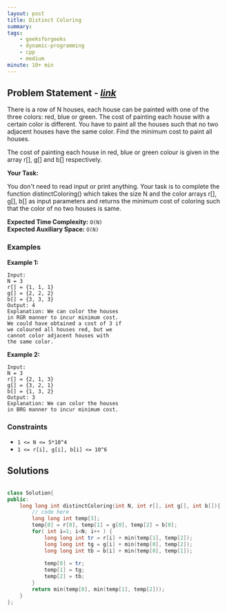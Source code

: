 ```yaml
---
layout: post
title: Distinct Coloring                     
summary:
tags:
    - geeksforgeeks
    - dynamic-programming
    - cpp
    - medium
minute: 10+ min
---
```


## Problem Statement - [*link*](https://practice.geeksforgeeks.org/problems/844b4fdcd988ac5461324d62d43f7892749a113c/1)  

There is a row of N houses, each house can be painted with one of the three colors: red, blue or green. The cost of painting each house with a certain color is different. You have to paint all the houses such that no two adjacent houses have the same color. Find the minimum cost to paint all houses.

The cost of painting each house in red, blue or green colour is given in the array r[], g[] and b[] respectively.

**Your Task:** 

You don't need to read input or print anything. Your task is to complete the function distinctColoring() which takes the size N and the color arrays r[], g[], b[] as input parameters and returns the minimum cost of coloring such that the color of no two houses is same.



**Expected Time Complexity:** `O(N)`              
**Expected Auxiliary Space:** `O(N)` 



### Examples

**Example 1:**   
```
Input:
N = 3
r[] = {1, 1, 1}
g[] = {2, 2, 2}
b[] = {3, 3, 3}
Output: 4
Explanation: We can color the houses 
in RGR manner to incur minimum cost.
We could have obtained a cost of 3 if 
we coloured all houses red, but we 
cannot color adjacent houses with 
the same color.
```

**Example 2:**   
```
Input:
N = 3
r[] = {2, 1, 3}
g[] = {3, 2, 1}
b[] = {1, 3, 2} 
Output: 3
Explanation: We can color the houses
in BRG manner to incur minimum cost.
```

### Constraints

+ `1 <= N <= 5*10^4`
+ `1 <= r[i], g[i], b[i] <= 10^6`

## Solutions

```cpp

class Solution{   
public:
    long long int distinctColoring(int N, int r[], int g[], int b[]){
        // code here 
        long long int temp[3];
        temp[0] = r[0], temp[1] = g[0], temp[2] = b[0];
        for( int i=1; i<N; i++ ) {
            long long int tr = r[i] + min(temp[1], temp[2]);
            long long int tg = g[i] + min(temp[0], temp[2]);
            long long int tb = b[i] + min(temp[0], temp[1]);
            
            temp[0] = tr;
            temp[1] = tg;
            temp[2] = tb;
        }
        return min(temp[0], min(temp[1], temp[2]));
    }
};

```

